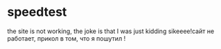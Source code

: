 # speedtest
the site is not working, the joke is that I was just kidding sikeeee!сайт не работает, прикол в том, что я пошутил !
